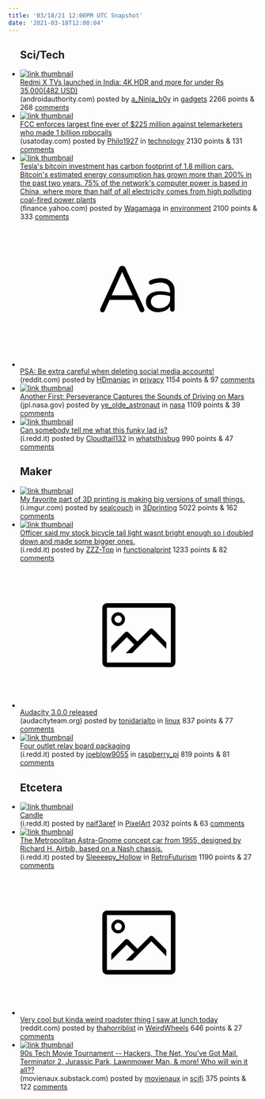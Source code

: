 ```yaml
---
title: '03/18/21 12:00PM UTC Snapshot'
date: '2021-03-18T12:00:04'
---
```

<ul>
<h2>Sci/Tech</h2>

<li><a href='https://www.androidauthority.com/redmi-x-tv-1209223/'><img src='https://b.thumbs.redditmedia.com/L1W_vUcluH9mqQ3YpDj3lZflSMIM5P0FLp3tchNzWhk.jpg' alt='link thumbnail'></a><div><div class='linkTitle'><a href='https://www.androidauthority.com/redmi-x-tv-1209223/'>Redmi X TVs launched in India: 4K HDR and more for under Rs 35,000(482 USD)</a></div>(androidauthority.com) posted by <a href='https://www.reddit.com/user/a_Ninja_b0y'>a_Ninja_b0y</a> in <a href='https://www.reddit.com/r/gadgets'>gadgets</a> 2266 points & 268 <a href='https://www.reddit.com/r/gadgets/comments/m6zjej/redmi_x_tvs_launched_in_india_4k_hdr_and_more_for/'>comments</a></div></li>

<li><a href='https://www.usatoday.com/story/tech/2021/03/17/robocalls-fcc-fine-spoofed-calls-health-insurance/4734336001/'><img src='https://b.thumbs.redditmedia.com/qc7UMx-XeziiSV0ad70pYpOIGJCpsR0lw7zXLr4wJsI.jpg' alt='link thumbnail'></a><div><div class='linkTitle'><a href='https://www.usatoday.com/story/tech/2021/03/17/robocalls-fcc-fine-spoofed-calls-health-insurance/4734336001/'>FCC enforces largest fine ever of $225 million against telemarketers who made 1 billion robocalls</a></div>(usatoday.com) posted by <a href='https://www.reddit.com/user/Philo1927'>Philo1927</a> in <a href='https://www.reddit.com/r/technology'>technology</a> 2130 points & 131 <a href='https://www.reddit.com/r/technology/comments/m79u89/fcc_enforces_largest_fine_ever_of_225_million/'>comments</a></div></li>

<li><a href='https://finance.yahoo.com/news/tesla-bitcoin-emissions-carbon-footprint-co2-bank-of-america-153636398.html'><img src='https://a.thumbs.redditmedia.com/tNK6l9z2J4-8Imlnx2D8OY6z7kdk2DMWhWAaQmCPEW4.jpg' alt='link thumbnail'></a><div><div class='linkTitle'><a href='https://finance.yahoo.com/news/tesla-bitcoin-emissions-carbon-footprint-co2-bank-of-america-153636398.html'>Tesla's bitcoin investment has carbon footprint of 1.8 million cars. Bitcoin's estimated energy consumption has grown more than 200% in the past two years. 75% of the network's computer power is based in China, where more than half of all electricity comes from high polluting coal-fired power plants</a></div>(finance.yahoo.com) posted by <a href='https://www.reddit.com/user/Wagamaga'>Wagamaga</a> in <a href='https://www.reddit.com/r/environment'>environment</a> 2100 points & 333 <a href='https://www.reddit.com/r/environment/comments/m77a8h/teslas_bitcoin_investment_has_carbon_footprint_of/'>comments</a></div></li>

<li><a href='https://www.reddit.com/r/privacy/comments/m6zskv/psa_be_extra_careful_when_deleting_social_media/'><svg version='1.1' viewBox='-34 -12 104 64' preserveAspectRatio='xMidYMid slice' xmlns='http://www.w3.org/2000/svg' xmlns:xlink='http://www.w3.org/1999/xlink'>
    <title>text link thumbnail</title>
    <path d='M12.19,8.84a1.45,1.45,0,0,0-1.4-1h-.12a1.46,1.46,0,0,0-1.42,1L1.14,26.56a1.29,1.29,0,0,0-.14.59,1,1,0,0,0,1,1,1.12,1.12,0,0,0,1.08-.77l2.08-4.65h11l2.08,4.59a1.24,1.24,0,0,0,1.12.83,1.08,1.08,0,0,0,1.08-1.08,1.64,1.64,0,0,0-.14-.57ZM6.08,20.71l4.59-10.22,4.6,10.22Z'>
    </path>
    <path d='M32.24,14.78A6.35,6.35,0,0,0,27.6,13.2a11.36,11.36,0,0,0-4.7,1,1,1,0,0,0-.58.89,1,1,0,0,0,.94.92,1.23,1.23,0,0,0,.39-.08,8.87,8.87,0,0,1,3.72-.81c2.7,0,4.28,1.33,4.28,3.92v.5a15.29,15.29,0,0,0-4.42-.61c-3.64,0-6.14,1.61-6.14,4.64v.05c0,2.95,2.7,4.48,5.37,4.48a6.29,6.29,0,0,0,5.19-2.48V26.9a1,1,0,0,0,1,1,1,1,0,0,0,1-1.06V19A5.71,5.71,0,0,0,32.24,14.78Zm-.56,7.7c0,2.28-2.17,3.89-4.81,3.89-1.94,0-3.61-1.06-3.61-2.86v-.06c0-1.8,1.5-3,4.2-3a15.2,15.2,0,0,1,4.22.61Z'>
    </path>
    </svg></a><div><div class='linkTitle'><a href='https://www.reddit.com/r/privacy/comments/m6zskv/psa_be_extra_careful_when_deleting_social_media/'>PSA: Be extra careful when deleting social media accounts!</a></div>(reddit.com) posted by <a href='https://www.reddit.com/user/HDmaniac'>HDmaniac</a> in <a href='https://www.reddit.com/r/privacy'>privacy</a> 1154 points & 97 <a href='https://www.reddit.com/r/privacy/comments/m6zskv/psa_be_extra_careful_when_deleting_social_media/'>comments</a></div></li>

<li><a href='https://www.jpl.nasa.gov/news/another-first-perseverance-captures-the-sounds-of-driving-on-mars'><img src='https://b.thumbs.redditmedia.com/rK0R1Dzga8vgNgVkOl26G3zc3GgcTPrDgaAGabnsdnM.jpg' alt='link thumbnail'></a><div><div class='linkTitle'><a href='https://www.jpl.nasa.gov/news/another-first-perseverance-captures-the-sounds-of-driving-on-mars'>Another First: Perseverance Captures the Sounds of Driving on Mars</a></div>(jpl.nasa.gov) posted by <a href='https://www.reddit.com/user/ye_olde_astronaut'>ye_olde_astronaut</a> in <a href='https://www.reddit.com/r/nasa'>nasa</a> 1109 points & 39 <a href='https://www.reddit.com/r/nasa/comments/m7c7gq/another_first_perseverance_captures_the_sounds_of/'>comments</a></div></li>

<li><a href='https://i.redd.it/28es9axxdon61.jpg'><img src='https://b.thumbs.redditmedia.com/6nhMOD2WoB8QwtlwbCnWgOmJMCiK78MmnuBPwpkjLbM.jpg' alt='link thumbnail'></a><div><div class='linkTitle'><a href='https://i.redd.it/28es9axxdon61.jpg'>Can somebody tell me what this funky lad is?</a></div>(i.redd.it) posted by <a href='https://www.reddit.com/user/Cloudtail132'>Cloudtail132</a> in <a href='https://www.reddit.com/r/whatsthisbug'>whatsthisbug</a> 990 points & 47 <a href='https://www.reddit.com/r/whatsthisbug/comments/m7e19g/can_somebody_tell_me_what_this_funky_lad_is/'>comments</a></div></li>

<h2>Maker</h2>

<li><a href='https://i.imgur.com/JIoFRGW.jpg'><img src='https://b.thumbs.redditmedia.com/IsYqpwqXM7UfcNf-dNDn15xfRB53TKGomn66XQeQYAQ.jpg' alt='link thumbnail'></a><div><div class='linkTitle'><a href='https://i.imgur.com/JIoFRGW.jpg'>My favorite part of 3D printing is making big versions of small things.</a></div>(i.imgur.com) posted by <a href='https://www.reddit.com/user/sealcouch'>sealcouch</a> in <a href='https://www.reddit.com/r/3Dprinting'>3Dprinting</a> 5022 points & 162 <a href='https://www.reddit.com/r/3Dprinting/comments/m77nua/my_favorite_part_of_3d_printing_is_making_big/'>comments</a></div></li>

<li><a href='https://i.redd.it/m9yib43d1pn61.jpg'><img src='https://b.thumbs.redditmedia.com/PMAXHXOLHR-GbSD67AdOwbmiPf00syWT_4OpIQfJIFg.jpg' alt='link thumbnail'></a><div><div class='linkTitle'><a href='https://i.redd.it/m9yib43d1pn61.jpg'>Officer said my stock bicycle tail light wasnt bright enough so i doubled down and made some bigger ones.</a></div>(i.redd.it) posted by <a href='https://www.reddit.com/user/ZZZ-Top'>ZZZ-Top</a> in <a href='https://www.reddit.com/r/functionalprint'>functionalprint</a> 1233 points & 82 <a href='https://www.reddit.com/r/functionalprint/comments/m7ghf8/officer_said_my_stock_bicycle_tail_light_wasnt/'>comments</a></div></li>

<li><a href='https://www.audacityteam.org/audacity-3-0-0-released/'><svg version='1.1' viewBox='-34 -14 104 64' preserveAspectRatio='xMidYMid meet' xmlns='http://www.w3.org/2000/svg' xmlns:xlink='http://www.w3.org/1999/xlink'>
    <title>link thumbnail</title>
    <path d='M32,4H4A2,2,0,0,0,2,6V30a2,2,0,0,0,2,2H32a2,2,0,0,0,2-2V6A2,2,0,0,0,32,4ZM4,30V6H32V30Z'></path>
    <path d='M8.92,14a3,3,0,1,0-3-3A3,3,0,0,0,8.92,14Zm0-4.6A1.6,1.6,0,1,1,7.33,11,1.6,1.6,0,0,1,8.92,9.41Z'></path>
    <path d='M22.78,15.37l-5.4,5.4-4-4a1,1,0,0,0-1.41,0L5.92,22.9v2.83l6.79-6.79L16,22.18l-3.75,3.75H15l8.45-8.45L30,24V21.18l-5.81-5.81A1,1,0,0,0,22.78,15.37Z'></path>
    </svg></a><div><div class='linkTitle'><a href='https://www.audacityteam.org/audacity-3-0-0-released/'>Audacity 3.0.0 released</a></div>(audacityteam.org) posted by <a href='https://www.reddit.com/user/tonidarialto'>tonidarialto</a> in <a href='https://www.reddit.com/r/linux'>linux</a> 837 points & 77 <a href='https://www.reddit.com/r/linux/comments/m796r7/audacity_300_released/'>comments</a></div></li>

<li><a href='https://i.redd.it/mj86g2mo9pn61.jpg'><img src='https://b.thumbs.redditmedia.com/Lxuu44JKVvWELtSbJwI3qa2v3gM_lZ1isz25Zf2TTXE.jpg' alt='link thumbnail'></a><div><div class='linkTitle'><a href='https://i.redd.it/mj86g2mo9pn61.jpg'>Four outlet relay board packaging</a></div>(i.redd.it) posted by <a href='https://www.reddit.com/user/joeblow9055'>joeblow9055</a> in <a href='https://www.reddit.com/r/raspberry_pi'>raspberry_pi</a> 819 points & 81 <a href='https://www.reddit.com/r/raspberry_pi/comments/m7hax4/four_outlet_relay_board_packaging/'>comments</a></div></li>

<h2>Etcetera</h2>

<li><a href='https://i.redd.it/e85b5cli1on61.gif'><img src='https://b.thumbs.redditmedia.com/fZIDU5jg3MsXonusaKmbwy-oyaZCqUlmFF2PH6Dl9jI.jpg' alt='link thumbnail'></a><div><div class='linkTitle'><a href='https://i.redd.it/e85b5cli1on61.gif'>Candle</a></div>(i.redd.it) posted by <a href='https://www.reddit.com/user/naif3aref'>naif3aref</a> in <a href='https://www.reddit.com/r/PixelArt'>PixelArt</a> 2032 points & 63 <a href='https://www.reddit.com/r/PixelArt/comments/m7cnnf/candle/'>comments</a></div></li>

<li><a href='https://i.redd.it/w9f2jul9unn61.jpg'><img src='https://b.thumbs.redditmedia.com/oQj-LmhbMKy_ovjht8D049BXKyI9irJ-YDRcawcMd2o.jpg' alt='link thumbnail'></a><div><div class='linkTitle'><a href='https://i.redd.it/w9f2jul9unn61.jpg'>The Metropolitan Astra-Gnome concept car from 1955, designed by Richard H. Airbib, based on a Nash chassis.</a></div>(i.redd.it) posted by <a href='https://www.reddit.com/user/Sleeeepy_Hollow'>Sleeeepy_Hollow</a> in <a href='https://www.reddit.com/r/RetroFuturism'>RetroFuturism</a> 1190 points & 27 <a href='https://www.reddit.com/r/RetroFuturism/comments/m7bsaj/the_metropolitan_astragnome_concept_car_from_1955/'>comments</a></div></li>

<li><a href='https://www.reddit.com/gallery/m7dhfy'><svg version='1.1' viewBox='-34 -14 104 64' preserveAspectRatio='xMidYMid meet' xmlns='http://www.w3.org/2000/svg' xmlns:xlink='http://www.w3.org/1999/xlink'>
    <title>link thumbnail</title>
    <path d='M32,4H4A2,2,0,0,0,2,6V30a2,2,0,0,0,2,2H32a2,2,0,0,0,2-2V6A2,2,0,0,0,32,4ZM4,30V6H32V30Z'></path>
    <path d='M8.92,14a3,3,0,1,0-3-3A3,3,0,0,0,8.92,14Zm0-4.6A1.6,1.6,0,1,1,7.33,11,1.6,1.6,0,0,1,8.92,9.41Z'></path>
    <path d='M22.78,15.37l-5.4,5.4-4-4a1,1,0,0,0-1.41,0L5.92,22.9v2.83l6.79-6.79L16,22.18l-3.75,3.75H15l8.45-8.45L30,24V21.18l-5.81-5.81A1,1,0,0,0,22.78,15.37Z'></path>
    </svg></a><div><div class='linkTitle'><a href='https://www.reddit.com/gallery/m7dhfy'>Very cool but kinda weird roadster thing I saw at lunch today</a></div>(reddit.com) posted by <a href='https://www.reddit.com/user/thahorriblist'>thahorriblist</a> in <a href='https://www.reddit.com/r/WeirdWheels'>WeirdWheels</a> 646 points & 27 <a href='https://www.reddit.com/r/WeirdWheels/comments/m7dhfy/very_cool_but_kinda_weird_roadster_thing_i_saw_at/'>comments</a></div></li>

<li><a href='https://movienaux.substack.com/p/90s-tech-tournament-round-1-part'><img src='https://b.thumbs.redditmedia.com/obPyNmgOLehPaN1qNosSjgD4quC31cmLZRgsdHuHVNM.jpg' alt='link thumbnail'></a><div><div class='linkTitle'><a href='https://movienaux.substack.com/p/90s-tech-tournament-round-1-part'>90s Tech Movie Tournament -- Hackers, The Net, You've Got Mail, Terminator 2, Jurassic Park, Lawnmower Man, &amp; more! Who will win it all??</a></div>(movienaux.substack.com) posted by <a href='https://www.reddit.com/user/movienaux'>movienaux</a> in <a href='https://www.reddit.com/r/scifi'>scifi</a> 375 points & 122 <a href='https://www.reddit.com/r/scifi/comments/m78mhf/90s_tech_movie_tournament_hackers_the_net_youve/'>comments</a></div></li>

</ul>

